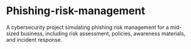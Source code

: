 # Phishing-risk-management
A cybersecurity project simulating phishing risk management for a mid-sized business, including risk assessment, policies, awareness materials, and incident response.
